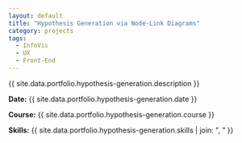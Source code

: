 ```yaml
---
layout: default
title: "Hypothesis Generation via Node-Link Diagrams"
category: projects
tags:
  - InfoVis
  - UX
  - Front-End
---
```


{{ site.data.portfolio.hypothesis-generation.description }}

**Date:** {{ site.data.portfolio.hypothesis-generation.date }}

**Course:** {{ site.data.portfolio.hypothesis-generation.course }}

**Skills:** {{ site.data.portfolio.hypothesis-generation.skills | join: ", " }}
